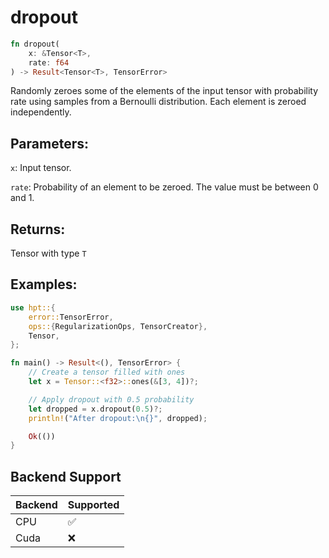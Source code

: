 # dropout
```rust
fn dropout(
    x: &Tensor<T>, 
    rate: f64
) -> Result<Tensor<T>, TensorError>
```
Randomly zeroes some of the elements of the input tensor with probability rate using samples from a Bernoulli distribution. Each element is zeroed independently.

## Parameters:
`x`: Input tensor.

`rate`: Probability of an element to be zeroed. The value must be between 0 and 1.

## Returns:
Tensor with type `T`

## Examples:
```rust
use hpt::{
    error::TensorError,
    ops::{RegularizationOps, TensorCreator},
    Tensor,
};

fn main() -> Result<(), TensorError> {
    // Create a tensor filled with ones
    let x = Tensor::<f32>::ones(&[3, 4])?;

    // Apply dropout with 0.5 probability
    let dropped = x.dropout(0.5)?;
    println!("After dropout:\n{}", dropped);

    Ok(())
}
```

## Backend Support
| Backend | Supported |
|---------|-----------|
| CPU     | ✅         |
| Cuda    | ❌        |